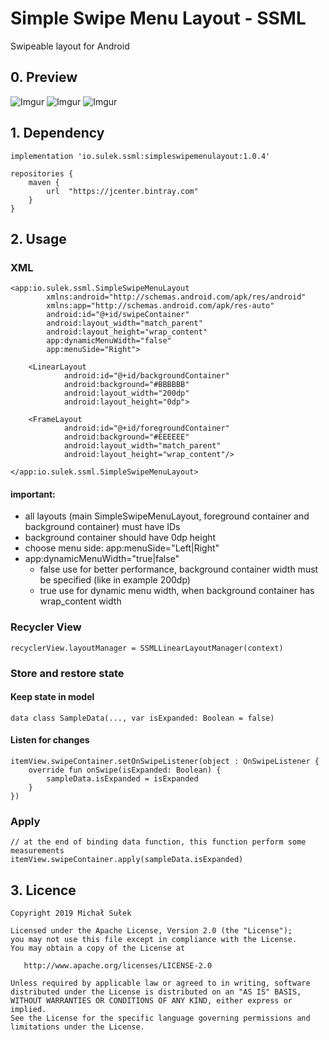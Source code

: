# Simple Swipe Menu Layout - SSML
Swipeable layout for Android

## 0. Preview

![Imgur](https://i.imgur.com/9Ny55DA.jpg)
![Imgur](https://i.imgur.com/2jas6aK.gif)
![Imgur](https://i.imgur.com/pVMGYjD.jpg)

## 1. Dependency

```
implementation 'io.sulek.ssml:simpleswipemenulayout:1.0.4'
```
```
repositories {
    maven {
        url  "https://jcenter.bintray.com" 
    }
}
```

## 2. Usage

### XML

```
<app:io.sulek.ssml.SimpleSwipeMenuLayout
        xmlns:android="http://schemas.android.com/apk/res/android"
        xmlns:app="http://schemas.android.com/apk/res-auto"
        android:id="@+id/swipeContainer"
        android:layout_width="match_parent"
        android:layout_height="wrap_content"
        app:dynamicMenuWidth="false"
        app:menuSide="Right">

    <LinearLayout
            android:id="@+id/backgroundContainer"
            android:background="#BBBBBB"
            android:layout_width="200dp"
            android:layout_height="0dp">

    <FrameLayout
            android:id="@+id/foregroundContainer"
            android:background="#EEEEEE"
            android:layout_width="match_parent"
            android:layout_height="wrap_content"/>

</app:io.sulek.ssml.SimpleSwipeMenuLayout>
```

#### important:
- all layouts (main SimpleSwipeMenuLayout, foreground container and background container) must have IDs
- background container should have 0dp height
- choose menu side: app:menuSide="Left|Right"
- app:dynamicMenuWidth="true|false"
    - false use for better performance, background container width must be specified (like in example 200dp)
    - true use for dynamic menu width, when background container has wrap_content width


### Recycler View

```
recyclerView.layoutManager = SSMLLinearLayoutManager(context)
```


### Store and restore state

#### Keep state in model
```
data class SampleData(..., var isExpanded: Boolean = false)
```

#### Listen for changes
```
itemView.swipeContainer.setOnSwipeListener(object : OnSwipeListener {
    override fun onSwipe(isExpanded: Boolean) {
        sampleData.isExpanded = isExpanded
    }
})
```

### Apply
```
// at the end of binding data function, this function perform some measurements
itemView.swipeContainer.apply(sampleData.isExpanded)
```

## 3. Licence

```
Copyright 2019 Michał Sułek

Licensed under the Apache License, Version 2.0 (the "License");
you may not use this file except in compliance with the License.
You may obtain a copy of the License at

   http://www.apache.org/licenses/LICENSE-2.0

Unless required by applicable law or agreed to in writing, software
distributed under the License is distributed on an "AS IS" BASIS,
WITHOUT WARRANTIES OR CONDITIONS OF ANY KIND, either express or implied.
See the License for the specific language governing permissions and
limitations under the License.
```
